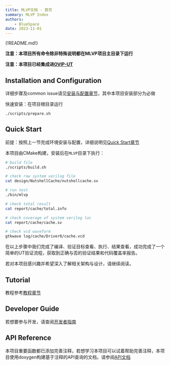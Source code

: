 ```yaml
---
title: MLVP文档 - 首页
summary: MLVP Index
authors:
    - BlueSpace
date: 2023-11-01
---
```


{!README.md!}

**注意：本项目所有命令除非特殊说明都在MLVP项目主目录下运行**

**注意：本项目已经集成进[OVIP-UT](https://gitee.com/yaozhicheng/OVIP-UT/blob/master/src/cpp/tb_memory.cpp)**

## Installation and Configuration

详细步骤及common issue请见[安装与配置章节](./prepare.md)，其中本项目安装部分为必做

快速安装：在项目根目录运行

```sh
./scripts/prepare.sh
```

## Quick Start

前提：按照上一节完成环境安装与配置，详细说明见[Quick Start章节](./quickstart.md)

本项目由CMake构建，安装后在`MLVP`目录下执行：

```sh
# build file
./scripts/build.sh

# check raw system verilog file
cat design/NutshellCache/nutshellcache.sv

# run test
./bin/mlvp

# check total result
cat report/cache/total.info

# check coverage of system verilog loc
cat report/cache/cache.sv

# check vcd waveform
gtkwave log/cache/Driver0/cache.vcd
```

在以上步骤中我们完成了编译、验证目标查看、执行、结果查看，成功完成了一个简单的UT验证流程，获取到正确与否的验证结果和代码覆盖率报告。

若对本项目感兴趣并希望深入了解相关架构与设计，请继续阅读。

## Tutorial

教程参考[教程章节](./tutorial.md)

## Developer Guide

若想要参与开发，请查阅[开发者指南](./developer.md)

## API Reference

本项目重要函数都已添加完善注释，若想学习本项目可以试着帮助完善注释，本项目使用doxygen构建基于注释的API查询的文档，请参阅[API文档](./doxygen/html/index.html)
